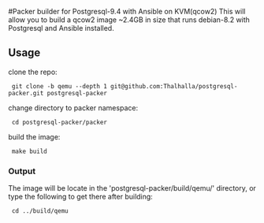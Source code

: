 #Packer builder for Postgresql-9.4 with Ansible on KVM(qcow2)
This will allow you to build a qcow2 image ~2.4GB in size that runs debian-8.2 with Postgresql and Ansible installed.

## Usage
clone the repo:

     git clone -b qemu --depth 1 git@github.com:Thalhalla/postgresql-packer.git postgresql-packer

change directory to packer namespace:

     cd postgresql-packer/packer

build the image:

     make build

### Output
The image will be locate in the 'postgresql-packer/build/qemu/' directory, or type the following to get there after building:

     cd ../build/qemu


